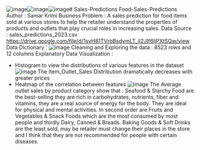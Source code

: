 ![image](https://github.com/SamarKri/sales-predictions/assets/136517111/e88b8b17-0072-4517-b07b-9f598f1030cc)![image](https://github.com/SamarKri/sales-predictions/assets/136517111/f33272ef-c2de-410e-9d94-a1e570aa4dcc)![image](https://github.com/SamarKri/sales-predictions/assets/136517111/2a455758-7716-4d53-aeb3-cb2947c98c12)# Sales-Predictions
Food-Sales-Predictions
Author : Samar Krimi
Business Problem : A sales prediction for food items sold at various stores to help the retailer understand the properties of products and outlets that play crucial roles in increasing sales.
Data Source : sales_predictions_2023.csv
https://drive.google.com/file/d/1syH81TVrbBsdymLT_jl2JIf6IjPXtSQw/view
Data Dictionary :
![image](https://github.com/SamarKri/sales-predictions/assets/136517111/dbf696b7-d922-4c01-a033-8f540743c8c3)
Cleaning and Exploring the data : 8523 rows and 12 columns
Explanatory Data Visualization :
- Histogram to view the distributions of various features in the dataset
  ![image](https://github.com/SamarKri/sales-predictions/assets/136517111/e4e74db0-a1e7-40d6-a0a7-35a05b2034a2)
The Item_Outlet_Sales Distribution dramatically decreases with greater prices
- Heatmap of the correlation between features
  ![image](https://github.com/SamarKri/sales-predictions/assets/136517111/876d45d7-c47c-46b2-a10b-a5792cfe7377)
The Average outlet sales by product category show that :
Seafood & Starchy Food are the best-selling they are rich in carbohydrates, nutrients, fiber and vitamins, they are a real source of energy for the body. They are ideal for physical and mental activities. 
In second order are Fruits and Vegetables & Snack Foods which are the most consumed by most people and thirdly Dairy, Canned & Breads. 
Baking Goods & Soft Drinks are the least sold, may be retailer must change their places in the store and I think that they are not recommended for people with certain diseases.
